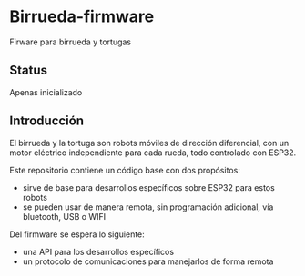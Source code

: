 # Birrueda-firmware
Firware para birrueda y tortugas

## Status
Apenas inicializado

## Introducción
El birrueda y la tortuga son robots móviles de dirección diferencial, con un motor eléctrico independiente para cada rueda, todo controlado con ESP32.

Este repositorio contiene un código base con dos propósitos:

- sirve de base para desarrollos específicos sobre ESP32 para estos robots
- se pueden usar de manera remota, sin programación adicional, vía bluetooth, USB o WIFI

Del firmware se espera lo siguiente:

- una API para los desarrollos específicos
- un protocolo de comunicaciones para manejarlos de forma remota